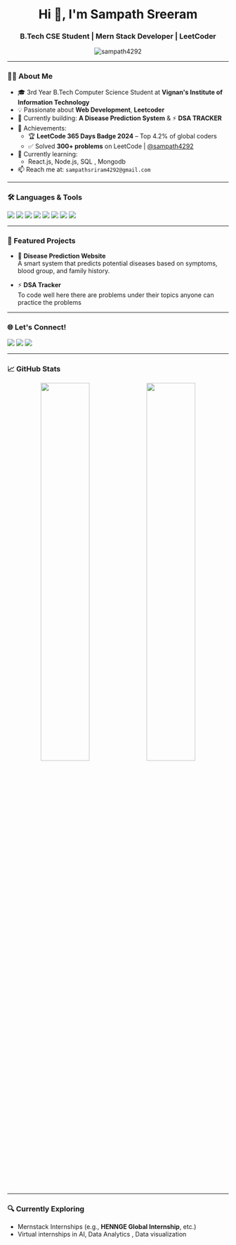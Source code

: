 <h1 align="center">Hi 👋, I'm Sampath Sreeram</h1>
<h3 align="center">B.Tech CSE Student | Mern Stack Developer | LeetCoder </h3>

<p align="center">
  <img src="https://komarev.com/ghpvc/?username=sampath4292&label=Profile%20views&color=0e75b6&style=flat" alt="sampath4292" />
</p>

---

### 👨‍🎓 About Me
- 🎓 3rd Year B.Tech Computer Science Student at **Vignan's Institute of Information Technology**  
- 💡 Passionate about **Web Development**, **Leetcoder**
- 🔭 Currently building: **A Disease Prediction System** & ⚡ **DSA TRACKER**
- 🏅 Achievements:
  - 🏆 **LeetCode 365 Days Badge 2024** – Top 4.2% of global coders
  - ✅ Solved **300+ problems** on LeetCode | [@sampath4292](https://leetcode.com/sampath4292)
- 🌱 Currently learning:
  - React.js, Node.js, SQL , Mongodb
- 📫 Reach me at: `sampathsriram4292@gmail.com`

---

### 🛠️ Languages & Tools
<p align="left">
  <img src="https://img.shields.io/badge/C%2B%2B-00599C?style=flat&logo=c%2B%2B&logoColor=white" />
  <img src="https://img.shields.io/badge/JavaScript-F7DF1E?style=flat&logo=javascript&logoColor=black" />
  <img src="https://img.shields.io/badge/Python-3776AB?style=flat&logo=python&logoColor=white" />
  <img src="https://img.shields.io/badge/React-20232A?style=flat&logo=react&logoColor=61DAFB" />
  <img src="https://img.shields.io/badge/Node.js-339933?style=flat&logo=node.js&logoColor=white" />
  <img src="https://img.shields.io/badge/MySQL-00000F?style=flat&logo=mysql&logoColor=white" />
  <img src="https://img.shields.io/badge/HTML5-E34F26?style=flat&logo=html5&logoColor=white" />
  <img src="https://img.shields.io/badge/CSS3-1572B6?style=flat&logo=css3&logoColor=white" />
</p>

---

### 📌 Featured Projects
- 🔬 **Disease Prediction Website**  
  A smart system that predicts potential diseases based on symptoms, blood group, and family history.

- ⚡ **DSA Tracker**  
  To code well here there are problems under their topics anyone can practice the problems


---

### 🌐 Let's Connect!
<p align="left">
  <a href="mailto:sampathsriram4292@gmail.com"><img src="https://img.shields.io/badge/Gmail-D14836?style=flat&logo=gmail&logoColor=white" /></a>
  <a href="https://leetcode.com/sampath4292/"><img src="https://img.shields.io/badge/LeetCode-FFA116?style=flat&logo=leetcode&logoColor=black" /></a>
  <a href="https://www.linkedin.com/in/sampathsreeram/"><img src="https://img.shields.io/badge/LinkedIn-blue?style=flat&logo=linkedin&logoColor=white" /></a>
</p>

---

### 📈 GitHub Stats

<p align="center">
  <img src="https://github-readme-stats.vercel.app/api?username=sampath4292&show_icons=true&theme=radical" width="47%" />
  <img src="https://github-readme-streak-stats.herokuapp.com/?user=sampath4292&theme=radical" width="47%" />
</p>

---

### 🔍 Currently Exploring
- Mernstack Internships (e.g., **HENNGE Global Internship**, etc.)
- Virtual internships in AI,  Data Analytics , Data visualization

